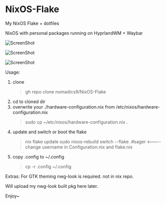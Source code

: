 # NixOS-Flake
My NixOS Flake + dotfiles

NixOS with personal packages running on HyprlandWM + Waybar


![ScreenShot](https://i.ibb.co/zZbTRPp/2023-05-22-T23-05-36-798602415-03-00.png)

![ScreenShot](https://i.ibb.co/FHh8QZM/2023-05-22-T23-05-59-807197950-03-00.png)

![ScreenShot](https://i.ibb.co/M9gs7n5/2023-05-22-T23-07-35-808155981-03-00.png)



Usage:

1. clone
   > gh repo clone nomadics9/NixOS-Flake
2. cd to cloned dir 
3. overwrite your ./hardware-configuration.nix from /etc/nixos/hardware-configuration.nix
   > sudo cp ~/etc/nixos/hardware-configuration.nix .
4. update and switch or boot the flake
   > nix flake update
   > sudo nixos-rebuild switch --flake .#sager <---- change username in Configuration.nix and flake.nix 
5. copy .config to ~/.config
   > cp -r .config ~/.config

Extras:
For GTK theming 
nwg-look is required. not in nix repo.

Will upload my nwg-look built pkg here later.

Enjoy~
